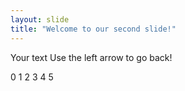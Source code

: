 ```yaml
---
layout: slide
title: "Welcome to our second slide!"
---
```

Your text
Use the left arrow to go back!

0
1
2
3
4
5
